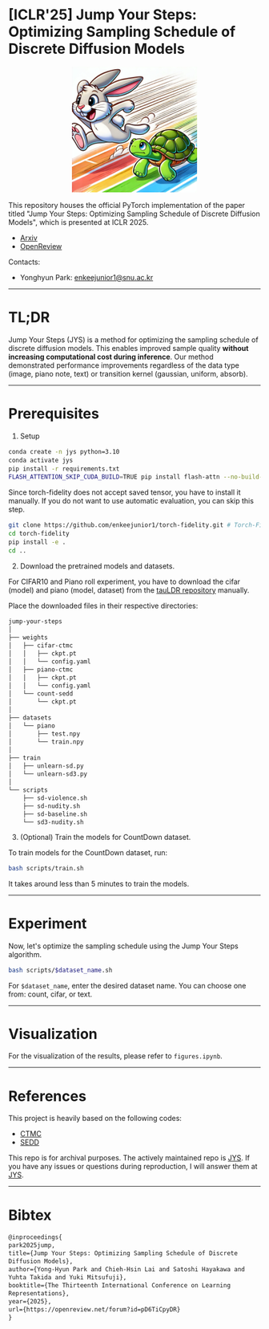 # [ICLR'25] Jump Your Steps: Optimizing Sampling Schedule of Discrete Diffusion Models

<div align="center">
  <img src="teaser.webp" width="250" alt="Alt text">
</div>

This repository houses the official PyTorch implementation of the paper titled "Jump Your Steps: Optimizing Sampling Schedule of Discrete Diffusion Models", which is presented at ICLR 2025. 

- [Arxiv](https://arxiv.org/abs/2410.07761)
- [OpenReview](https://openreview.net/forum?id=pD6TiCpyDR)

Contacts:

- Yonghyun Park: enkeejunior1@snu.ac.kr 

---

# TL;DR

Jump Your Steps (JYS) is a method for optimizing the sampling schedule of discrete diffusion models. This enables improved sample quality **without increasing computational cost during inference**. Our method demonstrated performance improvements regardless of the data type (image, piano note, text) or transition kernel (gaussian, uniform, absorb).

---

# Prerequisites

1. Setup

```bash
conda create -n jys python=3.10
conda activate jys
pip install -r requirements.txt
FLASH_ATTENTION_SKIP_CUDA_BUILD=TRUE pip install flash-attn --no-build-isolation # Flash Attention (for SEDD language model)
```

Since torch-fidelity does not accept saved tensor, you have to install it manually.
If you do not want to use automatic evaluation, you can skip this step.

```bash
git clone https://github.com/enkeejunior1/torch-fidelity.git # Torch-Fidelity (for image generation evaluation)
cd torch-fidelity
pip install -e .
cd ..
```

2. Download the pretrained models and datasets.

For CIFAR10 and Piano roll experiment, you have to download the cifar (model) and piano (model, dataset) from the [tauLDR repository](https://www.dropbox.com/scl/fo/zmwsav82kgqtc0tzgpj3l/h?dl=0&rlkey=k6d2bp73k4ifavcg9ldjhgu0s) manually.

Place the downloaded files in their respective directories:

```
jump-your-steps
│
├── weights
│   ├── cifar-ctmc
│   │   ├── ckpt.pt
│   │   └── config.yaml
│   ├── piano-ctmc
│   │   ├── ckpt.pt
│   │   └── config.yaml
│   └── count-sedd
│       └── ckpt.pt
│   
├── datasets
│   └── piano
│       ├── test.npy
│       └── train.npy
│   
├── train
│   ├── unlearn-sd.py
│   └── unlearn-sd3.py
│   
└── scripts
    ├── sd-violence.sh
    ├── sd-nudity.sh
    ├── sd-baseline.sh
    └── sd3-nudity.sh
```

3. (Optional) Train the models for CountDown dataset.

To train models for the CountDown dataset, run:

```bash
bash scripts/train.sh
```

It takes around less than 5 minutes to train the models.

---

# Experiment

Now, let's optimize the sampling schedule using the Jump Your Steps algorithm.

```bash
bash scripts/$dataset_name.sh
```

For `$dataset_name`, enter the desired dataset name. You can choose one from: count, cifar, or text.

---

# Visualization

For the visualization of the results, please refer to `figures.ipynb`.

---

# References

This project is heavily based on the following codes:

- [CTMC](https://github.com/andrew-cr/tauLDR/tree/main)  
- [SEDD](https://github.com/louaaron/Score-Entropy-Discrete-Diffusion)

This repo is for archival purposes. The actively maintained repo is [JYS](https://github.com/enkeejunior1/jump-your-steps). If you have any issues or questions during reproduction, I will answer them at [JYS](https://github.com/enkeejunior1/jump-your-steps). 

---

# Bibtex

```
@inproceedings{
park2025jump,
title={Jump Your Steps: Optimizing Sampling Schedule of Discrete Diffusion Models},
author={Yong-Hyun Park and Chieh-Hsin Lai and Satoshi Hayakawa and Yuhta Takida and Yuki Mitsufuji},
booktitle={The Thirteenth International Conference on Learning Representations},
year={2025},
url={https://openreview.net/forum?id=pD6TiCpyDR}
}
```
